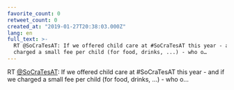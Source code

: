 ```yaml
---
favorite_count: 0
retweet_count: 0
created_at: "2019-01-27T20:38:03.000Z"
lang: en
full_text: >-
  RT @SoCraTesAT: If we offered child care at #SoCraTesAT this year - and if we
  charged a small fee per child (for food, drinks, ...) - who o…
---
```


RT [@SoCraTesAT](https://twitter.com/SoCraTesAT): If we offered child care at
#SoCraTesAT this year - and if we charged a small fee per child (for food,
drinks, ...) - who o…
